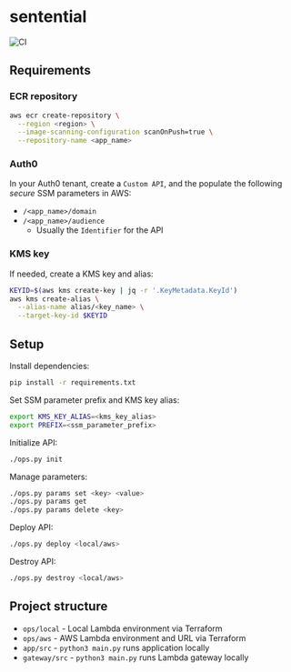 # sentential

![CI](https://github.com/bkeane/sentential/actions/workflows/main.yml/badge.svg)

## Requirements

### ECR repository

```sh
aws ecr create-repository \
  --region <region> \
  --image-scanning-configuration scanOnPush=true \
  --repository-name <app_name>
```

### Auth0

In your Auth0 tenant, create a `Custom API`, and the populate the following _secure_ SSM parameters in AWS:
- `/<app_name>/domain`
- `/<app_name>/audience`
  - Usually the `Identifier` for the API
### KMS key

If needed, create a KMS key and alias:
```sh
KEYID=$(aws kms create-key | jq -r '.KeyMetadata.KeyId')
aws kms create-alias \
  --alias-name alias/<key_name> \
  --target-key-id $KEYID
```

## Setup

Install dependencies:
```sh
pip install -r requirements.txt
```

Set SSM parameter prefix and KMS key alias:
```sh
export KMS_KEY_ALIAS=<kms_key_alias>
export PREFIX=<ssm_parameter_prefix>
```

Initialize API:
```sh
./ops.py init
```

Manage parameters:
```sh
./ops.py params set <key> <value>
./ops.py params get
./ops.py params delete <key>
```

Deploy API:
```sh
./ops.py deploy <local/aws>
```

Destroy API:
```sh
./ops.py destroy <local/aws>
```

## Project structure 

- `ops/local` - Local Lambda environment via Terraform
- `ops/aws` - AWS Lambda environment and URL via Terraform
- `app/src` - `python3 main.py` runs application locally
- `gateway/src` - `python3 main.py` runs Lambda gateway locally
